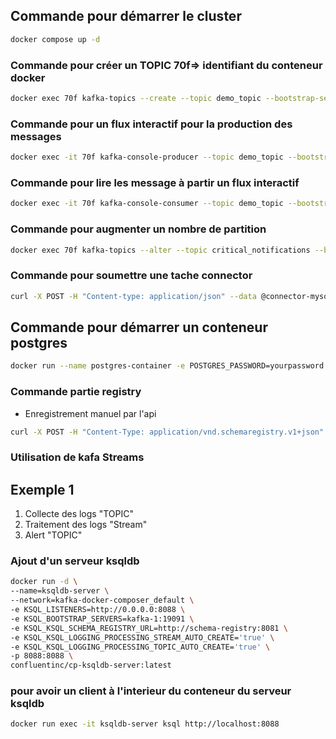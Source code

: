 ## Commande pour démarrer le cluster
```bash
docker compose up -d
```

### Commande pour créer un TOPIC 70f=> identifiant du conteneur docker
```bash
docker exec 70f kafka-topics --create --topic demo_topic --bootstrap-server localhost:9092 --partitions 1 --replication-factor 1
```

### Commande pour un flux interactif pour la production des messages
```bash
docker exec -it 70f kafka-console-producer --topic demo_topic --bootstrap-server localhost:9092 
```


### Commande pour lire les message à partir un flux interactif 
```bash
docker exec -it 70f kafka-console-consumer --topic demo_topic --bootstrap-server localhost:9092 
```


### Commande pour augmenter un nombre de partition
```bash
docker exec 70f kafka-topics --alter --topic critical_notifications --bootstrap-server localhost:9092 --partitions 3
```

### Commande pour soumettre une tache connector
```bash
curl -X POST -H "Content-type: application/json" --data @connector-mysql.json http://localhost:8083/connectors
```

## Commande pour démarrer un conteneur postgres
```bash
docker run --name postgres-container -e POSTGRES_PASSWORD=yourpassword -p 5432:5432 -d --network kafka-docker-composer_default postgres
```


### Commande partie registry
- Enregistrement manuel par l'api
```bash
curl -X POST -H "Content-Type: application/vnd.schemaregistry.v1+json" --data @user.json http://localhost:8081/subjects/user-value/versions
```


### Utilisation de kafa Streams
## Exemple 1
1. Collecte des logs "TOPIC"
2. Traitement des logs "Stream"
3. Alert "TOPIC"

### Ajout d'un serveur ksqldb

```bash
docker run -d \
--name=ksqldb-server \
--network=kafka-docker-composer_default \
-e KSQL_LISTENERS=http://0.0.0.0:8088 \
-e KSQL_BOOTSTRAP_SERVERS=kafka-1:19091 \
-e KSQL_KSQL_SCHEMA_REGISTRY_URL=http://schema-registry:8081 \
-e KSQL_KSQL_LOGGING_PROCESSING_STREAM_AUTO_CREATE='true' \
-e KSQL_KSQL_LOGGING_PROCESSING_TOPIC_AUTO_CREATE='true' \
-p 8088:8088 \
confluentinc/cp-ksqldb-server:latest
```

### pour avoir un client à l'interieur du conteneur du serveur ksqldb
```bash
docker run exec -it ksqldb-server ksql http://localhost:8088

```